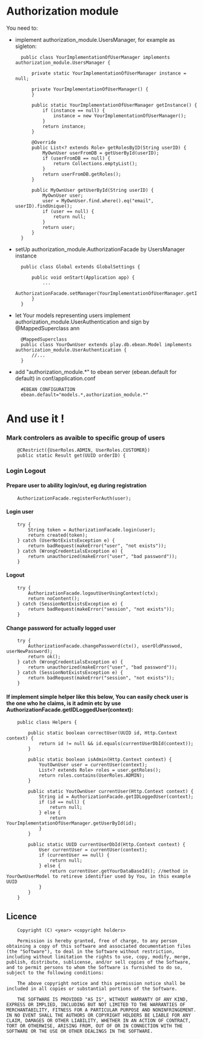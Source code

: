 # Authorization module

You need to:

* implement authorization_module.UsersManager, for example as sigleton:

        public class YourImplementationOfUserManager implements authorization_module.UsersManager {
    
        	private static YourImplementationOfUserManager instance = null;
    
        	private YourImplementationOfUserManager() {
        	}
    
        	public static YourImplementationOfUserManager getInstance() {
    	        if (instance == null) {
    	            instance = new YourImplementationOfUserManager();
    	        }
    	        return instance;
    	    }
    
    	    @Override
    	    public List<? extends Role> getRolesByID(String userID) {
    	        MyOwnUser userFromDB = getUserById(userID);
    	        if (userFromDB == null) {
    	            return Collections.emptyList();
    	        }
    	        return userFromDB.getRoles();
    	    }
    
    	    public MyOwnUser getUserById(String userID) {
    	        MyOwnUser user;
    	        user = MyOwnUser.find.where().eq("email", userID).findUnique();
                if (user == null) {
                    return null;
                }
                return user;
    	    }
    	}



* setUp authorization_module.AuthorizationFacade by UsersManager instance
	
    	public class Global extends GlobalSettings {
    
    		public void onStart(Application app) {
    			...
    			AuthorizationFacade.setManager(YourImplementationOfUserManager.getInstance());
    		}
    	}


* let Your models representing users implement authorization_module.UserAuthentication and sign by @MappedSuperclass ann
	
    	@MappedSuperclass
    	public class YourOwnUser extends play.db.ebean.Model implements authorization_module.UserAuthentication {
    		//...
    	}


* add "authorization_module.*" to ebean server (ebean.default for default) in conf/application.conf

        #EBEAN CONFIGURATION
        ebean.default="models.*,authorization_module.*"
    
    
    
# And use it !

### Mark controlers as avaible to specific group of users

        @CRestrict({UserRoles.ADMIN, UserRoles.CUSTOMER})
        public static Result get(UUID orderID) {
        
### Login Logout
#### Prepare user to ability login/out, eg during registration

        AuthorizationFacade.registerForAuth(user);

#### Login user

        try {
            String token = AuthorizationFacade.login(user);
            return created(token);
        } catch (UserNotExistsException e) {
            return badRequest(makeError("user", "not exists"));
        } catch (WrongCredentialsException e) {
            return unauthorized(makeError("user", "bad password"));
        }
        
#### Logout

        try {
            AuthorizationFacade.logoutUserUsingContext(ctx);
            return noContent();
        } catch (SessionNotExistsException e) {
            return badRequest(makeError("session", "not exists"));
        }
        
#### Change password for actually logged user

        try {
        	AuthorizationFacade.changePassword(ctx(), userOldPasswod, userNewPassword);
    		return ok();
    	} catch (WrongCredentialsException e) {
    		return unauthorized(makeError("user", "bad password"));
    	} catch (SessionNotExistsException e) {
    		return badRequest(makeError("session", "not exists"));
    	}
        
#### If implement simple helper like this below, You can easily check user is the one who he claims, is it admin etc by use AuthorizationFacade.getIDLoggedUser(context):

        public class Helpers {
    
            public static boolean correctUser(UUID id, Http.Context context) {
                return id != null && id.equals(currentUserDbId(context));
            }
            
            public static boolean isAdmin(Http.Context context) {
                YoutOwnUser user = currentUser(context);
            	List<? extends Role> roles = user.getRoles();
            	return roles.contains(UserRoles.ADMIN);
            }
        
            public static YoutOwnUser currentUser(Http.Context context) {
                String id = AuthorizationFacade.getIDLoggedUser(context);
                if (id == null) {
                    return null;
                } else {
                    return YourImplementationOfUserManager.getUserById(id);
                }
            }
        
            public static UUID currentUserDbId(Http.Context context) {
                User currentUser = currentUser(context);
                if (currentUser == null) {
                    return null;
                } else {
                    return currentUser.getYourDataBaseId(); //method in YourOwnUserModel to retireve identifier used by You, in this example UUID
                }
            }
        }
        
        

## Licence


		Copyright (C) <year> <copyright holders>
		
		Permission is hereby granted, free of charge, to any person obtaining a copy of this software and associated documentation files (the "Software"), to deal in the Software without restriction, including without limitation the rights to use, copy, modify, merge, publish, distribute, sublicense, and/or sell copies of the Software, and to permit persons to whom the Software is furnished to do so, subject to the following conditions:
		
		The above copyright notice and this permission notice shall be included in all copies or substantial portions of the Software.
		
		THE SOFTWARE IS PROVIDED "AS IS", WITHOUT WARRANTY OF ANY KIND, EXPRESS OR IMPLIED, INCLUDING BUT NOT LIMITED TO THE WARRANTIES OF MERCHANTABILITY, FITNESS FOR A PARTICULAR PURPOSE AND NONINFRINGEMENT. IN NO EVENT SHALL THE AUTHORS OR COPYRIGHT HOLDERS BE LIABLE FOR ANY CLAIM, DAMAGES OR OTHER LIABILITY, WHETHER IN AN ACTION OF CONTRACT, TORT OR OTHERWISE, ARISING FROM, OUT OF OR IN CONNECTION WITH THE SOFTWARE OR THE USE OR OTHER DEALINGS IN THE SOFTWARE.
